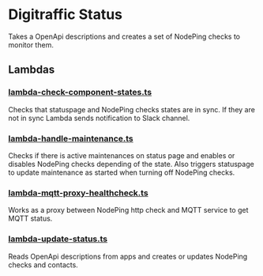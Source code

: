 # Digitraffic Status

Takes a OpenApi descriptions and creates a set of NodePing checks to monitor them.

## Lambdas

### [lambda-check-component-states.ts](src/lambda/check-component-states/lambda-check-component-states.ts)

Checks that statuspage and NodePing checks states are in sync. If they are not in sync Lambda sends notification to Slack channel.  

### [lambda-handle-maintenance.ts](src/lambda/handle-maintenance/lambda-handle-maintenance.ts)

Checks if there is active maintenances on status page and enables or disables NodePing checks depending of the state.
Also triggers statuspage to update maintenance as started when turning off NodePing checks.

### [lambda-mqtt-proxy-healthcheck.ts](src/lambda/mqtt-proxy-healthcheck/lambda-mqtt-proxy-healthcheck.ts)

Works as a proxy between NodePing http check and MQTT service to get MQTT status.

### [lambda-update-status.ts](src/lambda/update-status/lambda-update-status.ts)

Reads OpenApi descriptions from apps and creates or updates NodePing checks and contacts.
